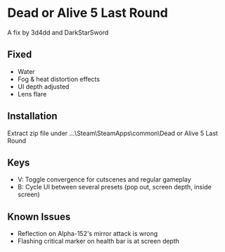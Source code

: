 Dead or Alive 5 Last Round
==========================

A fix by 3d4dd and DarkStarSword

Fixed
-----
- Water
- Fog & heat distortion effects
- UI depth adjusted
- Lens flare

Installation
------------
Extract zip file under ...\Steam\SteamApps\common\Dead or Alive 5 Last Round

Keys
----
- V: Toggle convergence for cutscenes and regular gameplay
- B: Cycle UI between several presets (pop out, screen depth, inside screen)

Known Issues
------------
- Reflection on Alpha-152's mirror attack is wrong
- Flashing critical marker on health bar is at screen depth
